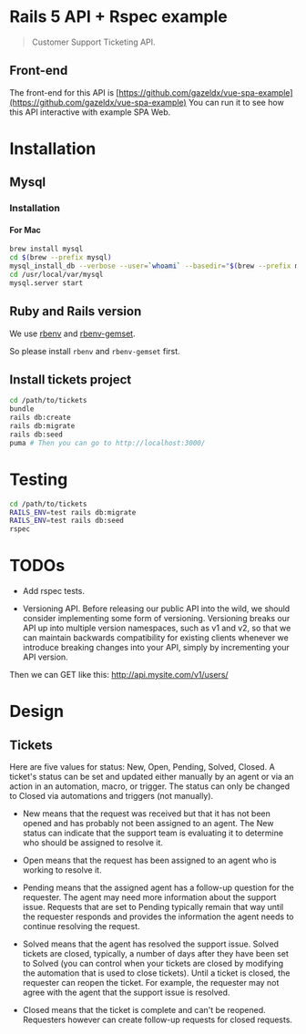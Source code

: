 # Rails 5 API + Rspec example

> Customer Support Ticketing API.

## Front-end
The front-end for this API is [https://github.com/gazeldx/vue-spa-example](https://github.com/gazeldx/vue-spa-example)
You can run it to see how this API interactive with example SPA Web.

# Installation
## Mysql
### Installation
#### For Mac
```bash
brew install mysql
cd $(brew --prefix mysql)
mysql_install_db --verbose --user=`whoami` --basedir="$(brew --prefix mysql)" --datadir=/usr/local/var/mysql
cd /usr/local/var/mysql
mysql.server start
```

## Ruby and Rails version
We use [rbenv](https://github.com/rbenv/rbenv) and [rbenv-gemset](https://github.com/jf/rbenv-gemset).

So please install `rbenv` and `rbenv-gemset` first.

## Install tickets project
```bash
cd /path/to/tickets
bundle
rails db:create
rails db:migrate
rails db:seed
puma # Then you can go to http://localhost:3000/
```

# Testing
```bash
cd /path/to/tickets
RAILS_ENV=test rails db:migrate
RAILS_ENV=test rails db:seed
rspec
```

# TODOs
* Add rspec tests.

* Versioning API. Before releasing our public API into the wild, we should consider implementing some form of versioning. Versioning breaks our API up into multiple version namespaces, such as v1 and v2, so that we can maintain backwards compatibility for existing clients whenever we introduce breaking changes into your API, simply by incrementing your API version.

Then we can GET like this: http://api.mysite.com/v1/users/

# Design
## Tickets
Here are five values for status: New, Open, Pending, Solved, Closed. A ticket's status can be set and updated either manually by an agent or via an action in an automation, macro, or trigger. The status can only be changed to Closed via automations and triggers (not manually).

* New means that the request was received but that it has not been opened and has probably not been assigned to an agent. The New status can indicate that the support team is evaluating it to determine who should be assigned to resolve it.

* Open means that the request has been assigned to an agent who is working to resolve it.

* Pending means that the assigned agent has a follow-up question for the requester. The agent may need more information about the support issue. Requests that are set to Pending typically remain that way until the requester responds and provides the information the agent needs to continue resolving the request.

* Solved means that the agent has resolved the support issue. Solved tickets are closed, typically, a number of days after they have been set to Solved (you can control when your tickets are closed by modifying the automation that is used to close tickets). Until a ticket is closed, the requester can reopen the ticket. For example, the requester may not agree with the agent that the support issue is resolved.

* Closed means that the ticket is complete and can't be reopened. Requesters however can create follow-up requests for closed requests.